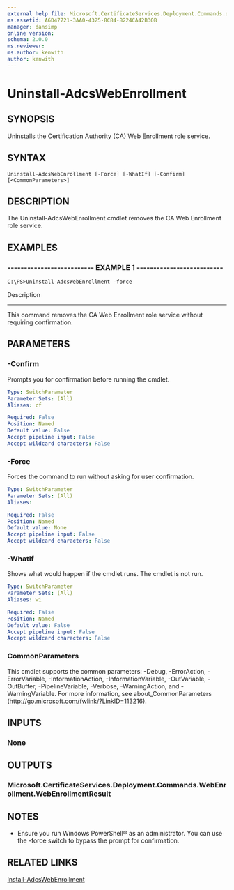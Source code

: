 ```yaml
---
external help file: Microsoft.CertificateServices.Deployment.Commands.dll-Help.xml
ms.assetid: A6D47721-3AA0-4325-8C84-8224CA42B30B
manager: dansimp
online version: 
schema: 2.0.0
ms.reviewer:
ms.author: kenwith
author: kenwith
---
```


# Uninstall-AdcsWebEnrollment

## SYNOPSIS
Uninstalls the Certification Authority (CA) Web Enrollment role service.

## SYNTAX

```
Uninstall-AdcsWebEnrollment [-Force] [-WhatIf] [-Confirm] [<CommonParameters>]
```

## DESCRIPTION
The Uninstall-AdcsWebEnrollment cmdlet removes the CA Web Enrollment role service.

## EXAMPLES

### -------------------------- EXAMPLE 1 --------------------------
```
C:\PS>Uninstall-AdcsWebEnrollment -force
```

Description

-----------

This command removes the CA Web Enrollment role service without requiring confirmation.

## PARAMETERS

### -Confirm
Prompts you for confirmation before running the cmdlet.

```yaml
Type: SwitchParameter
Parameter Sets: (All)
Aliases: cf

Required: False
Position: Named
Default value: False
Accept pipeline input: False
Accept wildcard characters: False
```

### -Force
Forces the command to run without asking for user confirmation.

```yaml
Type: SwitchParameter
Parameter Sets: (All)
Aliases: 

Required: False
Position: Named
Default value: None
Accept pipeline input: False
Accept wildcard characters: False
```

### -WhatIf
Shows what would happen if the cmdlet runs.
The cmdlet is not run.

```yaml
Type: SwitchParameter
Parameter Sets: (All)
Aliases: wi

Required: False
Position: Named
Default value: False
Accept pipeline input: False
Accept wildcard characters: False
```

### CommonParameters
This cmdlet supports the common parameters: -Debug, -ErrorAction, -ErrorVariable, -InformationAction, -InformationVariable, -OutVariable, -OutBuffer, -PipelineVariable, -Verbose, -WarningAction, and -WarningVariable. For more information, see about_CommonParameters (http://go.microsoft.com/fwlink/?LinkID=113216).

## INPUTS

### None

## OUTPUTS

### Microsoft.CertificateServices.Deployment.Commands.WebEnrollment.WebEnrollmentResult

## NOTES
* Ensure you run Windows PowerShell® as an administrator. You can use the -force switch to bypass the prompt for confirmation.

  

## RELATED LINKS

[Install-AdcsWebEnrollment](./Install-AdcsWebEnrollment.md)

